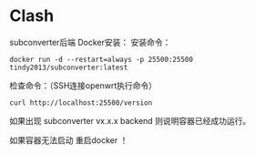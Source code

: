 # Clash

subconverter后端 Docker安装：
安装命令：

```docker run -d --restart=always -p 25500:25500 tindy2013/subconverter:latest```

检查命令：（SSH连接openwrt执行命令）

```curl http://localhost:25500/version```

如果出现 subconverter vx.x.x backend 则说明容器已经成功运行。

如果容器无法启动  重启docker ！

